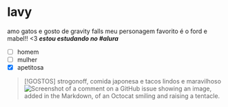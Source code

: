 # lavy
amo gatos e gosto de gravity falls
meu personagem favorito é o ford e mabel!! <3
***estou estudando no #alura***
- [ ] homem
- [ ] mulher
- [x] apetitosa

> [!GOSTOS]
> strogonoff, comida japonesa e tacos lindos e maravilhoso
 ![Screenshot of a comment on a GitHub issue showing an image, added in the Markdown, of an Octocat smiling and raising a tentacle.](https://blog-static.petlove.com.br/wp-content/uploads/2019/06/shutterstock_632318627.jpg)
